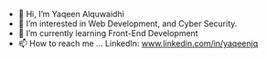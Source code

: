 - 👋 Hi, I’m Yaqeen Alquwaidhi
- 👀 I’m interested in Web Development, and Cyber Security.
- 🌱 I’m currently learning Front-End Development
- 📫 How to reach me ...
LinkedIn: www.linkedin.com/in/yaqeenjq

<!---
YaqeenAlquwaidhi/YaqeenAlquwaidhi is a ✨ special ✨ repository because its `README.md` (this file) appears on your GitHub profile.
You can click the Preview link to take a look at your changes.
--->

